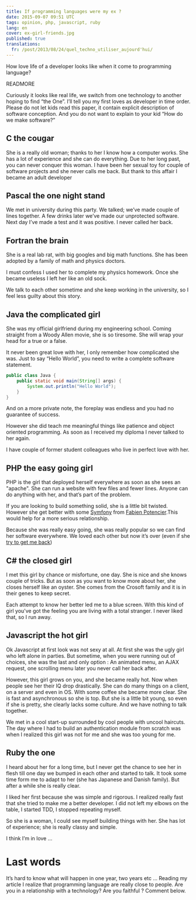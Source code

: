 ```yaml
---
title: If programming languages were my ex ?
date: 2015-09-07 09:51 UTC
tags: opinion, php, javascript, ruby
lang: en
cover: ex-girl-friends.jpg
published: true
translations:
  fr: /post/2013/08/24/quel_techno_utiliser_aujourd'hui/
---
```


How love life of a developer looks like when it come to programming language?

READMORE

Curiously it looks like real life, we switch from one technology to another hoping to find “the One”. 
I’ll tell you my first loves as developer in time order. Please do not let kids read this paper, it contain explicit description of software conception. And you do not want to explain to your kid “How do we make software?”

## C the cougar
She is a really old woman; thanks to her I know how a computer works. 
She has a lot of experience and she can do everything. 
Due to her long past, you can never conquer this woman. 
I have been her sexual toy for couple of software projects and she never calls me back. 
But thank to this affair I became an adult developer

## Pascal the one night stand
We met in university during this party. We talked; we’ve made couple of lines together. 
A few drinks later we’ve made our unprotected software. 
Next day I’ve made a test and it was positive. 
I never called her back.

## Fortran the brain
She is a real lab rat, with big googles and big math functions. 
She has been adopted by a family of math and physics doctors.

I must confess I used her to complete my physics homework. 
Once she became useless I left her like an old sock.

We talk to each other sometime and she keep working in the university, so I feel less guilty about this story.

## Java the complicated girl
She was my official girlfriend during my engineering school. 
Coming straight from a Woody Allen movie, she is so tiresome. She will wrap your head for a true or a false.

It never been great love with her, I only remember how complicated she was. Just to say “Hello World”, you need to write a complete software statement.

```java
public class Java {
    public static void main(String[] args) {
        System.out.println("Hello World");
    }
}
```
And on a more private note, the foreplay was endless and you had no guarantee of success.

However she did teach me meaningful things like patience and object oriented programming. As soon as I received my diploma I never talked to her again.

I have couple of former student colleagues who live in perfect love with her.

## PHP the easy going girl
PHP is the girl that deployed herself everywhere as soon as she sees an "apache". 
She can run a website with few files and fewer lines. 
Anyone can do anything with her, and that’s part of the problem. 

If you are looking to build something solid, she is a little bit twisted. 
However she get better with some [Symfony](http://symfony.com/) from  [Fabien Potencier](https://twitter.com/fabpot).This would help for a more serious relationship.

Because she was really easy going, she was really popular so we can find her software everywhere. 
We loved each other but now it’s over (even if she [try to get me back](http://php.net/archive/2013.php#id2013-08-22-1))

## C# the closed girl
I met this girl by chance or misfortune, one day. 
She is nice and she knows couple of tricks. 
But as soon as you want to know more about her, she closes herself like an oyster. 
She comes from the Crosoft family and it is in their genes to keep secret.

Each attempt to know her better led me to a blue screen. With this kind of girl you've got the feeling you are living with a total stranger. 
I never liked that, so I run away.

## Javascript the hot girl
Ok Javascript at first look was not sexy at all. 
At first she was the ugly girl who left alone in parties. 
But sometime, when you were running out of choices, she was the last and only option : 
An animated menu, an AJAX request, one scrolling menu later you never call her back after.

However, this girl grows on you, and she became really hot. Now when people see her their IQ drop drastically. She can do many things on a client, on a server and even in OS.
With some coffee she became more clear. She is fast and asynchronous so she is top.
But she is a little bit young, so even if she is pretty, she clearly lacks some culture. And we have nothing to talk together.

We met in a cool start-up surrounded by cool people with uncool haircuts. The day where I had to build an authentication module from scratch was when I realized this girl was not for me and she was too young for me.

## Ruby the one 
I heard about her for a long time, but I never get the chance to see her in flesh till one day we bumped in each other and started to talk. It took some time form me to adapt to her (she has Japanese and Danish family). But after a while she is really clear.

I liked her first because she was simple and rigorous. I realized really fast that she tried to make me a better developer.  I did not left my elbows on the table, I started TDD, I stopped repeating myself.

So she is a woman, I could see myself building things with her. She has lot of experience; she is really classy and simple.

I think I’m in love …

# Last words
It’s hard to know what will happen in one year, two years etc … Reading my article I realize that programming language are really close to people. 
Are you in a relationship with a technology? Are you faithful ? Comment below.